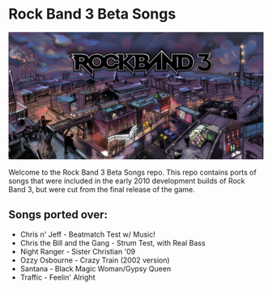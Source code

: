 # Rock Band 3 Beta Songs
![RB3BetaSongs](./dependencies/header.png)

Welcome to the Rock Band 3 Beta Songs repo. This repo contains ports of songs that were included in the early 2010 development builds of Rock Band 3, but were cut from the final release of the game.

## Songs ported over:
* Chris n' Jeff - Beatmatch Test w/ Music!
* Chris the Bill and the Gang - Strum Test, with Real Bass
* Night Ranger - Sister Christian '09
* Ozzy Osbourne - Crazy Train (2002 version)
* Santana - Black Magic Woman/Gypsy Queen
* Traffic - Feelin' Alright